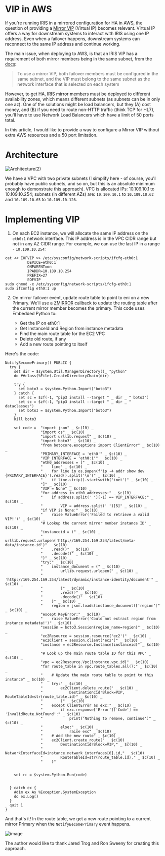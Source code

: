 # VIP in AWS

If you're running IRIS in a mirrored configuration for HA in AWS, the question of providing a [Mirror VIP](https://docs.intersystems.com/irislatest/csp/docbook/DocBook.UI.Page.cls?KEY=GHA_mirror_set_config#GHA_mirror_set_virtualip) (Virtual IP) becomes relevant. Virtual IP offers a way for downstream systems to interact with IRIS using one IP address. Even when a failover happens, downstream systems can reconnect to the same IP address and continue working.

The main issue, when deploying to AWS, is that an IRIS VIP has a requirement of both mirror members being in the same subnet, from the [docs](https://docs.intersystems.com/irislatest/csp/docbook/DocBook.UI.Page.cls?KEY=GHA_mirror_set#GHA_mirror_set_comm_vip):

> To use a mirror VIP, both failover members must be configured in the same subnet, and the VIP must belong to the same subnet as the network interface that is selected on each system

However, to get HA, IRIS mirror members must be deployed to different availability zones, which means different subnets (as subnets can be in only one az). One of the solutions might be load balancers, but they (A) cost money, and (B) if you need to route non-HTTP traffic (think TCP for HL7), you'll have to use Network Load Balancers which have a limit of 50 ports total.

In this article, I would like to provide a way to configure a Mirror VIP without extra AWS resources and a 50 port limitation.

# Architecture

![Architecture(2)](https://user-images.githubusercontent.com/5127457/195048823-81285e2a-447e-4d3a-a769-1d89cb50639b.png)

We have a VPC with two private subnets (I simplify here - of course, you'll probably have public subnets, and so on, but this is an absolute minimum enough to demonstrate this approach). VPC is allocated IPs: 10.109.10.1 to 10.109.10.254; subnets (in different AZs) are: `10.109.10.1` to `10.109.10.62` and `10.109.10.65` to `10.109.10.126`.

# Implementing VIP

1. On each EC2 instance, we will allocate the same IP address on the `eth0:1` network interface. This IP address is in the VPC CIDR range but not in any AZ CIDR range. For example, we can use the last IP in a range - `10.109.10.254`:

```
cat << EOFVIP >> /etc/sysconfig/network-scripts/ifcfg-eth0:1
          DEVICE=eth0:1
          ONPARENT=on
          IPADDR=10.109.10.254
          PREFIX=27
          EOFVIP
sudo chmod -x /etc/sysconfig/network-scripts/ifcfg-eth0:1
sudo ifconfig eth0:1 up
```

2. On mirror failover event, update route table to point to eni on a new Primary. We'll use a [ZMIRROR](https://docs.intersystems.com/irislatest/csp/docbook/DocBook.UI.Page.cls?KEY=GHA_mirror_set_config#GHA_mirror_set_tunable_params_zmirror_routine) callback to update the routing table after the current mirror member becomes the primary. This code uses Embedded Python to:

    - Get the IP on eth0:1
    - Get InstanceId and Region from instance metadata
    - Find the main route table for the EC2 VPC
    - Delete old route, if any
    - Add a new route pointing to itself
    
Here's the code:

```
NotifyBecomePrimary() PUBLIC {
  try {
    set dir = $system.Util.ManagerDirectory()_ "python"
    do ##class(%File).CreateDirectoryChain(dir)
    
    try {
      set boto3 = $system.Python.Import("boto3")
    } catch {
      set sc = $zf(-1, "pip3 install --target " _ dir _ " boto3")
      set sc = $zf(-1, "pip3 install --target " _ dir _ " dataclasses")
      set boto3 = $system.Python.Import("boto3")
    }
    kill boto3

    set code =  "import json" _ $c(10) _
				"import os" _ $c(10) _
				"import urllib.request" _ $c(10) _
				"import boto3" _ $c(10) _
				"from botocore.exceptions import ClientError" _ $c(10) _
				"PRIMARY_INTERFACE = 'eth0'" _ $c(10) _
				"VIP_INTERFACE = 'eth0:1'" _ $c(10) _
				"eth0_addresses = [" _ $c(10) _
				"    line" _ $c(10) _
				"    for line in os.popen(f'ip -4 addr show dev {PRIMARY_INTERFACE}').read().split('\n')" _ $c(10) _
				"    if line.strip().startswith('inet')" _ $c(10) _
				"]" _ $c(10) _
				"VIP = None" _ $c(10) _
				"for address in eth0_addresses:" _ $c(10) _
				"    if address.split(' ')[-1] == VIP_INTERFACE:" _ $c(10) _
				"        VIP = address.split(' ')[5]" _ $c(10) _
				"if VIP is None:" _ $c(10) _
				"    raise ValueError('Failed to retrieve a valid VIP!')" _ $c(10) _
				"# Lookup the current mirror member instance ID" _ $c(10) _
				"instanceid = (" _ $c(10) _
				"    urllib.request.urlopen('http://169.254.169.254/latest/meta-data/instance-id')" _ $c(10) _
				"    .read()" _ $c(10) _
				"    .decode()" _ $c(10) _
				")" _ $c(10) _
				"try:" _ $c(10) _
				"    instance_document = (" _ $c(10) _
				"        urllib.request.urlopen(" _ $c(10) _
				"            'http://169.254.169.254/latest/dynamic/instance-identity/document'" _ $c(10) _
				"        )" _ $c(10) _
				"        .read()" _ $c(10) _
				"        .decode()" _ $c(10) _
				"    )" _ $c(10) _
				"    region = json.loads(instance_document)['region']" _ $c(10) _
				"except KeyError:" _ $c(10) _
				"    raise ValueError('Could not extract region from instance metadata!')" _ $c(10) _
				"session = boto3.Session(region_name=region)" _ $c(10) _
				"ec2Resource = session.resource('ec2')" _ $c(10) _
				"ec2Client = session.client('ec2')" _ $c(10) _
				"instance = ec2Resource.Instance(instanceid)" _ $c(10) _
				"# Look up the main route table ID for this VPC" _ $c(10) _
				"vpc = ec2Resource.Vpc(instance.vpc.id)" _ $c(10) _
				"for route_table in vpc.route_tables.all():" _ $c(10) _
				"    # Update the main route table to point to this instance" _ $c(10) _
				"    try:" _ $c(10) _
				"        ec2Client.delete_route(" _ $c(10) _
				"            DestinationCidrBlock=VIP, RouteTableId=str(route_table.id)" _ $c(10) _
				"        )" _ $c(10) _
				"    except ClientError as exc:" _ $c(10) _
				"        if exc.response['Error']['Code'] == 'InvalidRoute.NotFound':" _ $c(10) _
				"            print('Nothing to remove, continue')" _ $c(10) _
				"        else:" _ $c(10) _
				"            raise exc" _ $c(10) _
				"    # Add the new route" _ $c(10) _
				"    ec2Client.create_route(" _ $c(10) _
				"        DestinationCidrBlock=VIP," _ $c(10) _
				"        NetworkInterfaceId=instance.network_interfaces[0].id," _ $c(10) _
				"        RouteTableId=str(route_table.id)," _ $c(10) _
				"    )"

    
    set rc = $system.Python.Run(code)

 
  } catch ex {
    #dim ex As %Exception.SystemException
    do ex.Log()
  }
  quit 1
}
```

And that's it! In the route table, we get a new route pointing to a current mirror Primary when the `NotifyBecomePrimary` event happens.

![image](https://user-images.githubusercontent.com/5127457/195042101-32f7851a-0ba7-462d-8e0d-0a68c75097aa.png)

The author would like to thank Jared Trog and Ron Sweeny for creating this approach.
